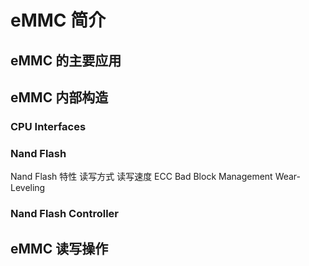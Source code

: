 # eMMC 简介

## eMMC 的主要应用

## eMMC 内部构造
### CPU Interfaces
### Nand Flash
Nand Flash 特性
  读写方式
  读写速度
  ECC
  Bad Block Management
  Wear-Leveling

### Nand Flash Controller


## eMMC 读写操作